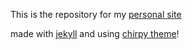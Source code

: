 This is the repository for my [personal site](https://deanlemans.github.io/)

made with [jekyll](https://jekyllrb.com/) and using [chirpy theme](https://github.com/cotes2020/jekyll-theme-chirpy)!
